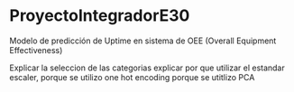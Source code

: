 # ProyectoIntegradorE30
Modelo de predicción de Uptime en sistema de OEE (Overall Equipment Effectiveness) 

Explicar la seleccion de las categorias 
explicar por que utilizar el estandar escaler, 
porque se utilizo one hot encoding
porque se utitlizo PCA
